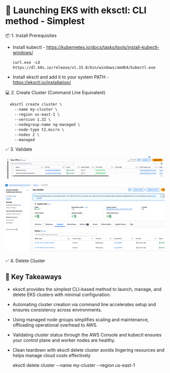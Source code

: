 
#  🚀 Launching EKS with eksctl: CLI method - Simplest


📦 1. Install Prerequisites
- Install kubectl - https://kubernetes.io/docs/tasks/tools/install-kubectl-windows/
  
      curl.exe -LO https://dl.k8s.io/release/v1.33.0/bin/windows/amd64/kubectl.exe
  
- Install eksctl and add it to your system PATH - https://eksctl.io/installation/


💻 2. Create Cluster (Command Line Equivalent)


      eksctl create cluster \
        --name my-cluster \
        --region us-east-1 \
        --version 1.32 \
        --nodegroup-name ng-managed \
        --node-type t2.micro \
        --nodes 2 \
        --managed


  
✅ 3. Validate

![Validate](eks_ui1.png)

![Validate](eks_ui2.png)

✅ 4. Delete Cluster

## 🔑 Key Takeaways
- eksctl provides the simplest CLI-based method to launch, manage, and delete EKS clusters with minimal configuration.
- Automating cluster creation via command line accelerates setup and ensures consistency across environments.
- Using managed node groups simplifies scaling and maintenance, offloading operational overhead to AWS.
- Validating cluster status through the AWS Console and kubectl ensures your control plane and worker nodes are healthy.
- Clean teardown with eksctl delete cluster avoids lingering resources and helps manage cloud costs effectively

  
   eksctl delete cluster --name my-cluster --region us-east-1
   
